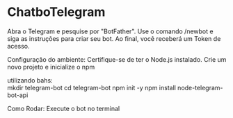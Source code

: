 # ChatboTelegram

Abra o Telegram e pesquise por "BotFather".
   Use o comando /newbot e siga as instruções para criar seu bot.
   Ao final, você receberá um Token de acesso.   

Configuração do ambiente:
   Certifique-se de ter o Node.js instalado.
   Crie um novo projeto e inicialize o npm

utilizando bahs:   
   mkdir telegram-bot
   cd telegram-bot
   npm init -y
   npm install node-telegram-bot-api

Como Rodar:
    Execute o bot no terminal
